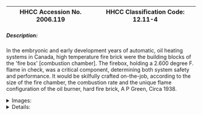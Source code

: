 | **HHCC Accession No. 2006.119** |**HHCC Classification Code:  12.11-4**|
| ----------- | ----------- |
##### Description:
In the embryonic and early development years of automatic, oil heating systems in Canada, high temperature fire brick were the building blocks of the 'fire box' [combustion chamber]. The firebox, holding a 2.600 degree F. flame in check, was a critical component, determining both system safety and performance. It would be skilfully crafted on-the-job, according to the size of the fire chamber, the combustion rate and the unique flame configuration of the oil burner, hard fire brick, A P Green, Circa 1938.


<details>
	<summary>Images:</summary>
<div class="gallery gallery-wrapper--full" contenteditable="false" data-is-empty="false" data-translation="Add images" data-columns="6">
<figure class="gallery__item"><a href="#DOMAIN_NAME#gallery/12.11-4.jpg" data-size="2247x805"><img src="#DOMAIN_NAME#gallery/12.11-4-thumbnail.jpg" alt=""></a></figure>
<figure class="gallery__item"><a href="#DOMAIN_NAME#gallery/12.11-4a.jpg" data-size="1870x900"><img src="#DOMAIN_NAME#gallery/12.11-4a-thumbnail.jpg" alt=""></a></figure>
</div>
</details>


<details>
	<summary>Details:</summary>

##### Group:
12.11 Pressure Atomizing Oil Burner Equipment and Systems - Other Components and Parts

##### Make:
A P Green

##### Manufacturer:
A P Green, Toronto

##### Model:
A - Empire DP [full brick]
B ' Split brick

##### Serial No.:


##### Size:
A ' 9 x 4.5 x 2.5 in
B ' 9 x 4.5 x 1.25 in

##### Weight:
A ' 10 lbs.
B ' 5 lbs.

##### Circa:
1938

##### Rating:
Exhibit, education, and research quality, illustrating 'hard' fire brick, used as the building blocks of 'fire boxes' [combustion chambers], in the early years of automatic oil heating systems in Canada.

##### Patent Date/Number:


##### Provenance:
From York County (York Region) Ontario, once a rich agricultural hinterlands, attracting early settlement in the last years of the 18th century. Located on the north slopes of the Oak Ridges Moraine, within 20 miles of Toronto, the County would also attract early ex-urban development, to be come a wealthy market place for the emerging household and consumer technologies of the early and mid 20th century. 

This artifact was discovered in the 1950's in the used stock of T. H. Oliver, Refrigeration and Electric Sales and Service, Aurora, Ontario, an early worker in the field of agricultural, industrial and consumer technology.

##### Type and Design:


##### Construction:


##### Material:


##### Special Features:


##### Accessories:


##### Capacities:


##### Performance Characteristics:


##### Operation:


##### Control and Regulation:


##### Targeted Market Segment:


##### Consumer Acceptance:


##### Merchandising:


##### Market Price:


##### Technological Significance:
In the embryonic and early development years of automatic, oil heating systems in Canada, high temperature 'Hard' fire brick were the building blocks of the 'fire box' [combustion chamber]. Shaped much like regular bricks, but made from clays withstanding high temperature  
The firebox, holding a 2.600 degree F. flame in check, was a critical component, determining both system safety and performance, a matter of concern for the installer and technician. 
It would be skilfully crafted on-the-job, according to the combustion rate and the unique flame configuration of the oil burner the size of the fire chamber and the gut feel of the installer.

##### Industrial Significance:
The construction of fireboxes was an art form of the day, with all to often little for the installer to guide him in a wide range of decisions to be made, effecting the performance of the oil burner and the safety of the system see references 
Most heating automatic oil heating systems of the 1920's on into the 40's in Canada were of the 'conversion' type, typically coal and wood fired furnaces and boilers in which oil burners were installed. Wood and coal grates were removed and firebrick used to build a box like configuration, typically, but not always, with a hole at one end to receive the blast tube of the oil burner. 
With the evolution of the industry came softer lighter fire brick, see ID#244, as well as pre-cast moulded refractory materials, in a range of sizes, pre-shaped for certain firing rates and fire chambers, see ID#245. 
The significant developments in ceramics engineering, reflected in the refractory materials of the period, should not be understated, for they made possible the evolution of automatic home heating and its seminal contribution to life in Canada. An unobtrusive technology in the public eye, the accomplishments in ceramics engineering tend to get lost in the midst of the Gee-Whiz technological achievements in combustion and electric control engineering of the 1920's and 30's. 
By the 1960's much ceramic-based combustion chamber engineering would give way to light weight stainless steel configurations, considered preferable for the new world of unitary equipment, pre-tested and shipped to the job site ready for installation.

##### Socio-economic Significance:


##### Socio-cultural Significance:


##### Donor:
G. Leslie Oliver, The T. H. Oliver HVACR Collection

##### HHCC Storage Location:


##### Tracking:


##### Bibliographic References:
Combustion Chamber for Round Boiler, For Model J-R-1 G,  Blue print, Fess Oil Burners of Canada, Limited, Toronto and Montreal, undated, Circa 1927
First-Rate Fireboxes, P 10; The Facts about Fireboxes, P13;  Hot Flames, P17; To Reduce Pulsation, P.19; 'Better Oil Heating, A Service Guide, Operation and maintenance of Oil Burners, Fuel Oil and Heat, New York, 1959.

##### Notes:


##### Related Reports:

</details>
